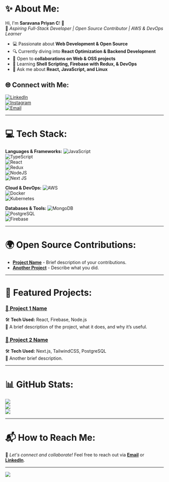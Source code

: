 # ✨ About Me:
Hi, I'm **Saravana Priyan C**! 👋  
🚀 *Aspiring Full-Stack Developer | Open Source Contributor | AWS & DevOps Learner*  

- 💻 Passionate about **Web Development & Open Source**  
- 🔍 Currently diving into **React Optimization & Backend Development**  
- 🤝 Open to **collaborations on Web & OSS projects**  
- 🌱 Learning **Shell Scripting, Firebase with Redux, & DevOps**  
- 💬 Ask me about **React, JavaScript, and Linux**  

## 🌐 Connect with Me:
[![LinkedIn](https://img.shields.io/badge/LinkedIn-%230077B5.svg?logo=linkedin&logoColor=white)](https://linkedin.com/in/saravanapriyanc/)  
[![Instagram](https://img.shields.io/badge/Instagram-%23E4405F.svg?logo=Instagram&logoColor=white)](https://instagram.com/_.saravanaa)  
[![Email](https://img.shields.io/badge/Email-D14836?logo=gmail&logoColor=white)](mailto:c.saravanapriyan@gmail.com)  

---

# 💻 Tech Stack:
**Languages & Frameworks:**
![JavaScript](https://img.shields.io/badge/javascript-%23323330.svg?style=for-the-badge&logo=javascript&logoColor=%23F7DF1E)  
![TypeScript](https://img.shields.io/badge/typescript-%23007ACC.svg?style=for-the-badge&logo=typescript&logoColor=white)  
![React](https://img.shields.io/badge/react-%2320232a.svg?style=for-the-badge&logo=react&logoColor=%2361DAFB)  
![Redux](https://img.shields.io/badge/redux-%23593d88.svg?style=for-the-badge&logo=redux&logoColor=white)  
![NodeJS](https://img.shields.io/badge/node.js-6DA55F?style=for-the-badge&logo=node.js&logoColor=white)  
![Next JS](https://img.shields.io/badge/Next-black?style=for-the-badge&logo=next.js&logoColor=white)  

**Cloud & DevOps:**
![AWS](https://img.shields.io/badge/AWS-%23FF9900.svg?style=for-the-badge&logo=amazon-aws&logoColor=white)  
![Docker](https://img.shields.io/badge/docker-%230db7ed.svg?style=for-the-badge&logo=docker&logoColor=white)  
![Kubernetes](https://img.shields.io/badge/kubernetes-%23326ce5.svg?style=for-the-badge&logo=kubernetes&logoColor=white)  

**Databases & Tools:**
![MongoDB](https://img.shields.io/badge/MongoDB-%234ea94b.svg?style=for-the-badge&logo=mongodb&logoColor=white)  
![PostgreSQL](https://img.shields.io/badge/PostgreSQL-316192?style=for-the-badge&logo=postgresql&logoColor=white)  
![Firebase](https://img.shields.io/badge/firebase-%23039BE5.svg?style=for-the-badge&logo=firebase)  

---

# 🌍 Open Source Contributions:
- **[Project Name](https://github.com/your-project)** - Brief description of your contributions.
- **[Another Project](https://github.com/another-project)** - Describe what you did.

---

# 🚀 Featured Projects:
### [🔗 Project 1 Name](https://github.com/yourproject)
🛠 **Tech Used:** React, Firebase, Node.js  
📌 A brief description of the project, what it does, and why it’s useful.

### [🔗 Project 2 Name](https://github.com/yourproject)
🛠 **Tech Used:** Next.js, TailwindCSS, PostgreSQL  
📌 Another brief description.

---

# 📊 GitHub Stats:
![](https://github-readme-stats.vercel.app/api?username=codesbysaravana&theme=merko&hide_border=false&include_all_commits=true&count_private=false)  
![](https://github-readme-streak-stats.herokuapp.com/?user=codesbysaravana&theme=merko&hide_border=false)  
![](https://github-readme-stats.vercel.app/api/top-langs/?username=codesbysaravana&theme=merko&hide_border=false&include_all_commits=true&count_private=false&layout=compact)  

---

# 📬 How to Reach Me:
📩 *Let's connect and collaborate!* Feel free to reach out via **[Email](mailto:c.saravanapriyan@gmail.com)** or **[LinkedIn](https://linkedin.com/in/saravanapriyanc/)**.  

---
[![](https://visitcount.itsvg.in/api?id=codesbysaravana&icon=0&color=0)](https://visitcount.itsvg.in)  

<!-- Proudly created with GPRM ( https://gprm.itsvg.in ) -->


